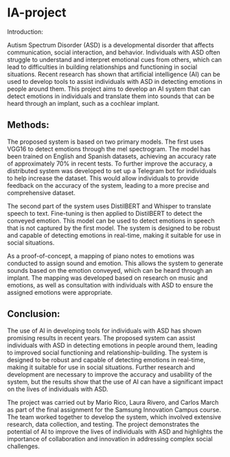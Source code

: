 # IA-project
Introduction:

Autism Spectrum Disorder (ASD) is a developmental disorder that affects communication, social interaction, and behavior. Individuals with ASD often struggle to understand and interpret emotional cues from others, which can lead to difficulties in building relationships and functioning in social situations. Recent research has shown that artificial intelligence (AI) can be used to develop tools to assist individuals with ASD in detecting emotions in people around them. This project aims to develop an AI system that can detect emotions in individuals and translate them into sounds that can be heard through an implant, such as a cochlear implant.

## Methods:

The proposed system is based on two primary models. The first uses VGG16 to detect emotions through the mel spectrogram. The model has been trained on English and Spanish datasets, achieving an accuracy rate of approximately 70% in recent tests. To further improve the accuracy, a distributed system was developed to set up a Telegram bot for individuals to help increase the dataset. This would allow individuals to provide feedback on the accuracy of the system, leading to a more precise and comprehensive dataset.

The second part of the system uses DistilBERT and Whisper to translate speech to text. Fine-tuning is then applied to DistilBERT to detect the conveyed emotion. This model can be used to detect emotions in speech that is not captured by the first model. The system is designed to be robust and capable of detecting emotions in real-time, making it suitable for use in social situations.

As a proof-of-concept, a mapping of piano notes to emotions was conducted to assign sound and emotion. This allows the system to generate sounds based on the emotion conveyed, which can be heard through an implant. The mapping was developed based on research on music and emotions, as well as consultation with individuals with ASD to ensure the assigned emotions were appropriate.

## Conclusion:

The use of AI in developing tools for individuals with ASD has shown promising results in recent years. The proposed system can assist individuals with ASD in detecting emotions in people around them, leading to improved social functioning and relationship-building. The system is designed to be robust and capable of detecting emotions in real-time, making it suitable for use in social situations. Further research and development are necessary to improve the accuracy and usability of the system, but the results show that the use of AI can have a significant impact on the lives of individuals with ASD.

The project was carried out by Mario Rico, Laura Rivero, and Carlos March as part of the final assignment for the Samsung Innovation Campus course. The team worked together to develop the system, which involved extensive research, data collection, and testing. The project demonstrates the potential of AI to improve the lives of individuals with ASD and highlights the importance of collaboration and innovation in addressing complex social challenges.
